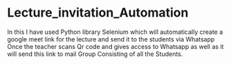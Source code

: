 # Lecture_invitation_Automation
In this I have used Python library Selenium which will automatically create a google meet link for the lecture and send it to the students via Whatsapp Once the teacher scans Qr code and gives access to Whatsapp as well as it will send this link to mail Group Consisting of all the Students.
